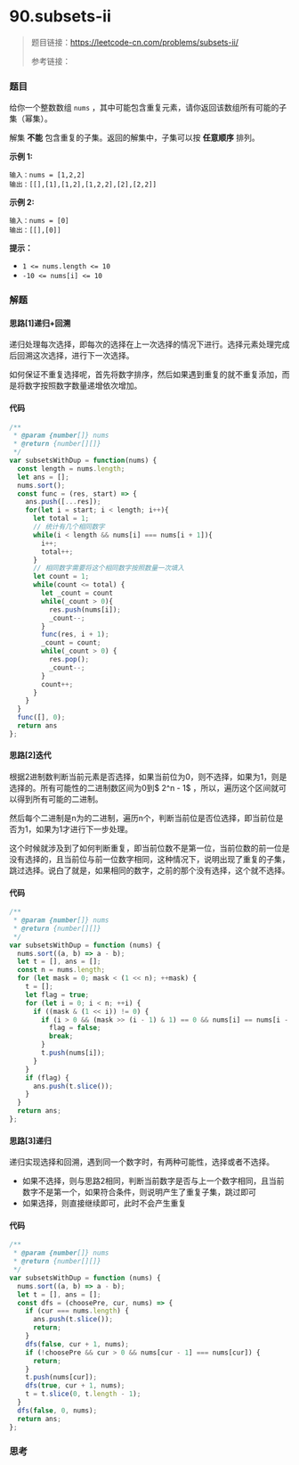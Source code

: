 # 90.subsets-ii

> 题目链接：https://leetcode-cn.com/problems/subsets-ii/
>
> 参考链接：

### 题目

给你一个整数数组 `nums` ，其中可能包含重复元素，请你返回该数组所有可能的子集（幂集）。

解集 **不能** 包含重复的子集。返回的解集中，子集可以按 **任意顺序** 排列。

**示例  1:**

```
输入：nums = [1,2,2]
输出：[[],[1],[1,2],[1,2,2],[2],[2,2]]
```

**示例  2:**

```
输入：nums = [0]
输出：[[],[0]]
```

**提示：**

- `1 <= nums.length <= 10`
- `-10 <= nums[i] <= 10`



### 解题

#### 思路[1]递归+回溯

递归处理每次选择，即每次的选择在上一次选择的情况下进行。选择元素处理完成后回溯这次选择，进行下一次选择。

如何保证不重复选择呢，首先将数字排序，然后如果遇到重复的就不重复添加，而是将数字按照数字数量递增依次增加。

#### 代码

```javascript
/**
 * @param {number[]} nums
 * @return {number[][]}
 */
var subsetsWithDup = function(nums) {
  const length = nums.length;
  let ans = [];
  nums.sort();
  const func = (res, start) => {
    ans.push([...res]);
    for(let i = start; i < length; i++){
      let total = 1;
      // 统计有几个相同数字
      while(i < length && nums[i] === nums[i + 1]){
        i++;
        total++;
      }
      // 相同数字需要将这个相同数字按照数量一次填入
      let count = 1;
      while(count <= total) {
        let _count = count
        while(_count > 0){
          res.push(nums[i]);
          _count--;
        }
        func(res, i + 1);
        _count = count;
        while(_count > 0) {
          res.pop();
          _count--;
        }
        count++;
      }
    }
  }
  func([], 0);
  return ans
};
```

#### 思路[2]迭代

根据2进制数判断当前元素是否选择，如果当前位为0，则不选择，如果为1，则是选择的。所有可能性的二进制数区间为0到$ 2^n - 1$ ，所以，遍历这个区间就可以得到所有可能的二进制。

然后每个二进制是n为的二进制，遍历n个，判断当前位是否位选择，即当前位是否为1，如果为1才进行下一步处理。

这个时候就涉及到了如何判断重复，即当前位数不是第一位，当前位数的前一位是没有选择的，且当前位与前一位数字相同，这种情况下，说明出现了重复的子集，跳过选择。说白了就是，如果相同的数字，之前的那个没有选择，这个就不选择。

#### 代码

```javascript
/**
 * @param {number[]} nums
 * @return {number[][]}
 */
var subsetsWithDup = function (nums) {
  nums.sort((a, b) => a - b);
  let t = [], ans = [];
  const n = nums.length;
  for (let mask = 0; mask < (1 << n); ++mask) {
    t = [];
    let flag = true;
    for (let i = 0; i < n; ++i) {
      if ((mask & (1 << i)) != 0) {
        if (i > 0 && (mask >> (i - 1) & 1) == 0 && nums[i] == nums[i - 1]) {
          flag = false;
          break;
        }
        t.push(nums[i]);
      }
    }
    if (flag) {
      ans.push(t.slice());
    }
  }
  return ans;
};
```

#### 思路[3]递归

递归实现选择和回溯，遇到同一个数字时，有两种可能性，选择或者不选择。

* 如果不选择，则与思路2相同，判断当前数字是否与上一个数字相同，且当前数字不是第一个，如果符合条件，则说明产生了重复子集，跳过即可
* 如果选择，则直接继续即可，此时不会产生重复

#### 代码

```javascript
/**
 * @param {number[]} nums
 * @return {number[][]}
 */
var subsetsWithDup = function (nums) {
  nums.sort((a, b) => a - b);
  let t = [], ans = [];
  const dfs = (choosePre, cur, nums) => {
    if (cur === nums.length) {
      ans.push(t.slice());
      return;
    }
    dfs(false, cur + 1, nums);
    if (!choosePre && cur > 0 && nums[cur - 1] === nums[cur]) {
      return;
    }
    t.push(nums[cur]);
    dfs(true, cur + 1, nums);
    t = t.slice(0, t.length - 1);
  }
  dfs(false, 0, nums);
  return ans;
};
```



### 思考